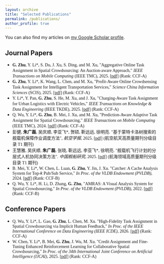 ```yaml
---
layout: archive
title: "Selected Publications"
permalink: /publications/
author_profile: true
---
```


You can also find my articles on [my Google Scholar profile](https://scholar.google.com.hk/?hl=zh-CN).

## Journal Papers

- <font face="Times New Roman"><b>G. Zhu</b>, Y. Li*, S. Du, J. Xu, S. Ding, and M. Xu, "Aggregative Online Task Assignment in Spatial Crowdsourcing: An Auction-aware Approach,"</font> <font face="Times New Roman"><i>IEEE Transactions on Mobile Computing</i></font> <font face="Times New Roman">(IEEE TMC), 2025. [[pdf]](#) (Rank: CCF-A)</font>
- <font face="Times New Roman"><b>G. Zhu</b>, Y. Li*, K. Wang, L. Chen, and M. Xu, "Profit-Aware Online Crowdsensing Task Assignment for Intelligent Transportation Services,"</font> <font face="Times New Roman"><i>Science China Information Sciences</i></font> <font face="Times New Roman">(SCIS), 2025. [[pdf]](#) (Rank: CCF-A)</font>
- <font face="Times New Roman">Y. Li*, Y. Pan, <b>G. Zhu</b>, S. He, M. Xu, and J. Xu, "Charging-Aware Task Assignment for Urban Logistics with Electric Vehicles,"</font> <font face="Times New Roman"><i>IEEE Transactions on Knowledge & Data Engineering</i></font> <font face="Times New Roman">(IEEE TKDE), 2025. [[pdf]](#) (Rank: CCF-A)</font>
- <font face="Times New Roman">Q. Wu, Y. Li*, <b>G. Zhu</b>, B. Mei, J. Xu, and M. Xu, "Prediction-Aware Adaptive Task Assignment for Spatial Crowdsourcing,"</font> <font face="Times New Roman"><i>IEEE Transactions on Mobile Computing</i></font> <font face="Times New Roman">(IEEE TMC), 2024. [[pdf]](#) (Rank: CCF-A)</font>
- <font face="楷体">彭健, <b>朱广磊</b>, 吴庆顺, 李亚飞*, 贺硕, 靳远远, 徐明亮. "基于蒙特卡洛树搜索的舰载机保障作业调度方法",</font> <font face="楷体"><i>航空学报</i></font><font face="楷体">, 2025. [[pdf]](#) (航空航天高质量期刊分级目录 T1 期刊)</font>
- <font face="楷体">王慧雅, 吴庆顺, <b>朱广磊</b>, 张晓, 靳远远, 李亚飞*, 徐明亮. "舰载机飞行计划的分层式人机协同决策方法".</font> <font face="楷体"><i>中国舰船研究</i></font><font face="楷体">, 2025. [[pdf]](#) (航海领域高质量期刊分级目录 T1 期刊)</font>
- <font face="Times New Roman">B. Mei, Y. Li*, W. Chen, L. Luan, <b>G. Zhu</b>, Y. Jin, J. Xu. "Catcher: A Cache Analysis System for Top-𝑘 Pub/Sub Service," <i>In Proc. of the VLDB Endowment (PVLDB)</i>, 2024. [[pdf]](#) (Rank: CCF-B)</font>
- <font face="Times New Roman">Q. Wu, Y. Li*, H. Li, D. Zhang, <b>G. Zhu</b>, "AMRAS: A Visual Analysis System for Spatial Crowdsourcing," <i>In Proc. of the VLDB Endowment (PVLDB)</i>, 2022. [[pdf]](#) (Rank: CCF-B)</font>

## Conference Papers

- <font face="Times New Roman">Q. Wu, Y. Li*, L. Gao, <b>G. Zhu</b>, L. Chen, M. Xu. "High-Fidelity Task Assignment in Spatial Crowdsourcing via Implicit Human Feedback," <i>In Proc. of the IEEE International Conference on Data Engineering (IEEE ICDE)</i>, 2026. [[pdf]](#) (Rank: CCF-A)</font>
- <font face="Times New Roman">W. Chen, Y. Li*, B. Mei, <b>G. Zhu</b>, J. Wu, M. Xu. "Credit Assignment and Fine-Tuning Enhanced Reinforcement Learning for Collaborative Spatial Crowdsourcing," <i>In Proc. of the 34th International Joint Conference on Artificial Intelligence (IJCAI)</i>, 2025. [[pdf]](#) (Rank: CCF-A)</font>
